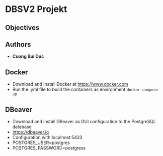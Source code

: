 # DBSV2 Projekt

## Objectives

## Authors

- **Cuong Bui Duc**

## Docker

- Download and Install Docker at https://www.docker.com
- Run the .yml file to build the containers as environment
  `docker-compose up`

## DBeaver

- Download and install DBeaver as GUI configuration to the PostgreSQL database
- https://dbeaver.io
- Configuration with localhost:5433
- POSTGRES_USER=postgres
- POSTGRES_PASSWORD=postgress
